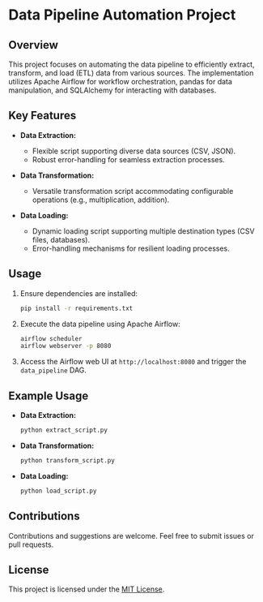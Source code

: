 # Data Pipeline Automation Project

## Overview

This project focuses on automating the data pipeline to efficiently extract, transform, and load (ETL) data from various sources. The implementation utilizes Apache Airflow for workflow orchestration, pandas for data manipulation, and SQLAlchemy for interacting with databases.

## Key Features

- **Data Extraction:**
  - Flexible script supporting diverse data sources (CSV, JSON).
  - Robust error-handling for seamless extraction processes.

- **Data Transformation:**
  - Versatile transformation script accommodating configurable operations (e.g., multiplication, addition).

- **Data Loading:**
  - Dynamic loading script supporting multiple destination types (CSV files, databases).
  - Error-handling mechanisms for resilient loading processes.

## Usage

1. Ensure dependencies are installed:

    ```bash
    pip install -r requirements.txt
    ```

2. Execute the data pipeline using Apache Airflow:

    ```bash
    airflow scheduler
    airflow webserver -p 8080
    ```

3. Access the Airflow web UI at `http://localhost:8080` and trigger the `data_pipeline` DAG.

## Example Usage

- **Data Extraction:**
    ```python
    python extract_script.py
    ```

- **Data Transformation:**
    ```python
    python transform_script.py
    ```

- **Data Loading:**
    ```python
    python load_script.py
    ```

## Contributions

Contributions and suggestions are welcome. Feel free to submit issues or pull requests.

## License

This project is licensed under the [MIT License](LICENSE).
